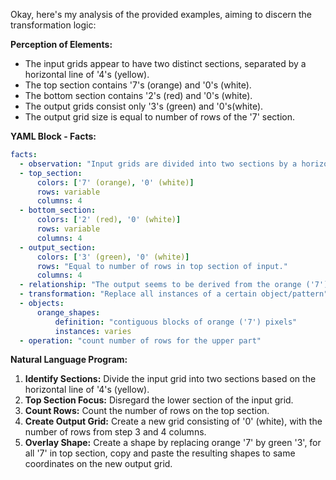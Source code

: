 Okay, here's my analysis of the provided examples, aiming to discern the transformation logic:

**Perception of Elements:**

*   The input grids appear to have two distinct sections, separated by a horizontal line of '4's (yellow).
*   The top section contains '7's (orange) and '0's (white).
*    The bottom section contains '2's (red) and '0's (white).
*    The output grids consist only '3's (green) and '0's(white).
*    The output grid size is equal to number of rows of the '7' section.

**YAML Block - Facts:**


```yaml
facts:
  - observation: "Input grids are divided into two sections by a horizontal line of '4' (yellow)."
  - top_section:
      colors: ['7' (orange), '0' (white)]
      rows: variable
      columns: 4
  - bottom_section:
      colors: ['2' (red), '0' (white)]
      rows: variable
      columns: 4
  - output_section:
      colors: ['3' (green), '0' (white)]
      rows: "Equal to number of rows in top section of input."
      columns: 4
  - relationship: "The output seems to be derived from the orange ('7') pixels in the top part of the input."
  - transformation: "Replace all instances of a certain object/pattern"
  - objects:
      orange_shapes:
          definition: "contiguous blocks of orange ('7') pixels"
          instances: varies
  - operation: "count number of rows for the upper part"
```


**Natural Language Program:**

1.  **Identify Sections:** Divide the input grid into two sections based on the horizontal line of '4's (yellow).
2.  **Top Section Focus:** Disregard the lower section of the input grid.
3.  **Count Rows:** Count the number of rows on the top section.
4.  **Create Output Grid:** Create a new grid consisting of '0' (white), with the number of rows from step 3 and 4 columns.
5.  **Overlay Shape:** Create a shape by replacing orange '7' by green '3', for all '7' in top section, copy and paste the resulting shapes to same coordinates on the new output grid.

